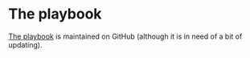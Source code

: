 # The playbook

[The playbook](https://github.com/foundersandcoders/playbook) is maintained on GitHub (although it is in need of a bit of updating).
